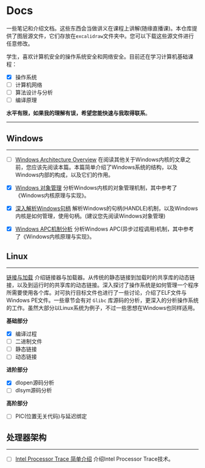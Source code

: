 # Docs

一些笔记和介绍文档。这些东西会当做讲义在课程上讲解(随缘直播课)。本仓库提供了图层源文件，它们存放在`excalidraw`文件夹中。您可以下载这些源文件进行任意修改。

学生，喜欢计算机安全的操作系统安全和网络安全。目前还在学习计算机基础课程：
- [x] 操作系统
- [ ] 计算机网络
- [ ] 算法设计与分析
- [ ] 编译原理

**水平有限，如果我的理解有误，希望您能快速与我取得联系**。

***

## Windows 
***
- [ ] [Windows Architecture Overview](./Windows/Internals/Architecture.md)
  在阅读其他关于Windows内核的文章之前，您应该先阅读本篇。本篇简单介绍了Windows系统的结构，以及Windows内部的构成，以及它们的作用。

- [x] [Windows 对象管理](./Windows/ObjectManagement/ObjectManagement.md)
  分析Windows内核的对象管理机制，其中参考了《Windows内核原理与实现》。

- [x] [深入解析Windows句柄](./Windows/Handle/Handle.md)
  解析Windows的句柄(HANDLE)机制，以及Windows内核是如何管理，使用句柄。(建议您先阅读Windows对象管理)

- [x] [Windows APC机制分析](./Windows/APC/apc.md)
  分析Windows APC(异步过程调用)机制，其中参考了《Windows内核原理与实现》。

## Linux

***
[链接与加载](./Linux/linking/linking.md)
介绍链接器与加载器。从传统的静态链接到加载时的共享库的动态链接，以及到运行时的共享库的动态链接。深入探讨了操作系统是如何管理一个程序所需要使用各个库。对可执行目标文件也进行了一些讨论，介绍了ELF文件与Windows PE文件。一些章节会有对 `Glibc` 库源码的分析，更深入的分析操作系统的工作。虽然大部分以Linux系统为例子，不过一些思想在Windows也同样适用。

**基础部分**
- [x] 编译过程
- [ ] 二进制文件
- [ ] 静态链接
- [ ] 动态链接

**进阶部分**
- [x] dlopen源码分析
- [ ] dlsym源码分析

**高阶部分**
- [ ] PIC(位置无关代码)与延迟绑定

## 处理器架构

***
- [ ] [Intel Processor Trace 简单介绍](./x86_64/IntelPT/main.md)
  介绍Intel Processor Trace技术。

